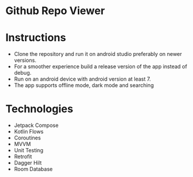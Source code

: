 # Github Repo Viewer
# Instructions
- Clone the repository and run it on android studio preferably on newer versions.
- For a smoother experience build a release version of the app instead of debug.
- Run on an android device with android version at least 7.
- The app supports offline mode, dark mode and searching

# Technologies
- Jetpack Compose
- Kotlin Flows
- Coroutines
- MVVM
- Unit Testing
- Retrofit
- Dagger Hilt
- Room Database
